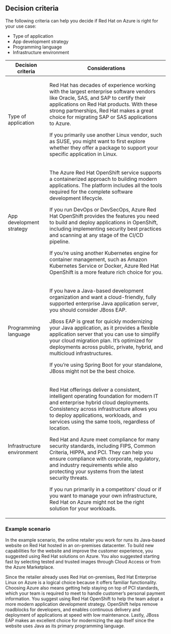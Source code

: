 ## Decision criteria

The following criteria can help you decide if Red Hat on Azure is right for your use case:

- Type of application
- App development strategy
- Programming language
- Infrastructure environment

|Decision criteria  |Considerations  |
|---------|---------|
|Type of application     |<p>Red Hat has decades of experience working with the largest enterprise software vendors like Oracle, SAS, and SAP to certify their applications on Red Hat products. With these strong partnerships, Red Hat makes a great choice for migrating SAP or SAS applications to Azure.<p>If you primarily use another Linux vendor, such as SUSE, you might want to first explore whether they offer a package to support your specific application in Linux. |
|App development strategy      |<p>The Azure Red Hat OpenShift service supports a containerized approach to building modern applications. The platform includes all the tools required for the complete software development lifecycle.<p>If you run DevOps or DevSecOps, Azure Red Hat OpenShift provides the features you need to build and deploy applications in OpenShift, including implementing security best practices and scanning at any stage of the CI/CD pipeline.<p>If you’re using another Kubernetes engine for container management, such as Amazon Kubernetes Service or Docker, Azure Red Hat OpenShift is a more feature rich choice for you. |
|Programming language      |<p>If you have a Java-based development organization and want a cloud-friendly, fully supported enterprise Java application server, you should consider JBoss EAP.<p>JBoss EAP is great for quickly modernizing your Java application, as it provides a flexible application server that you can use to simplify your cloud migration plan. It’s optimized for deployments across public, private, hybrid, and multicloud infrastructures.<p>If you’re using Spring Boot for your standalone, JBoss might not be the best choice.  |
|Infrastructure environment      |<p>Red Hat offerings deliver a consistent, intelligent operating foundation for modern IT and enterprise hybrid cloud deployments. Consistency across infrastructure allows you to deploy applications, workloads, and services using the same tools, regardless of location.<p>Red Hat and Azure meet compliance for many security standards, including FIPS, Common Criteria, HIPPA, and PCI. They can help you ensure compliance with corporate, regulatory, and industry requirements while also protecting your systems from the latest security threats.<p>If you run primarily in a competitors’ cloud or if you want to manage your own infrastructure, Red Hat on Azure might not be the right solution for your workloads.     |

### Example scenario

In the example scenario, the online retailer you work for runs its Java-based website on Red Hat hosted in an on-premises datacenter. To build new capabilities for the website and improve the customer experience, you suggested using Red Hat solutions on Azure. You also suggested starting fast by selecting tested and trusted images through Cloud Access or from the Azure Marketplace.

Since the retailer already uses Red Hat on-premises, Red Hat Enterprise Linux on Azure is a logical choice because it offers familiar functionality. Choosing Azure also means getting help staying on top of PCI standards, which your team is required to meet to handle customer’s personal payment information. You suggest using Red Hat OpenShift to help the team adopt a more modern application development strategy. OpenShift helps remove roadblocks for developers, and enables continuous delivery and deployment of applications at speed with low maintenance. Lastly, JBoss EAP makes an excellent choice for modernizing the app itself since the website uses Java as its primary programming language.
